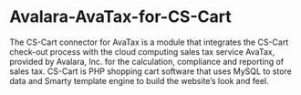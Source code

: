 # Avalara-AvaTax-for-CS-Cart
The CS-Cart connector for AvaTax is a module that integrates the CS-Cart check-out process with the cloud computing sales tax service AvaTax, provided by Avalara, Inc. for the calculation, compliance and reporting of sales tax. CS-Cart is PHP shopping cart software that uses MySQL to store data and Smarty template engine to build the website’s look and feel.
